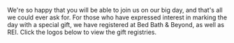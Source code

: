 We're so happy that you will be able to join us on our big day, and that's all we could ever ask for. For those who have expressed interest in marking the day with a special gift, we have registered at Bed Bath & Beyond, as well as REI. Click the logos below to view the gift registries.
